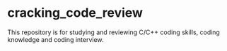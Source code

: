 # cracking_code_review
This repository is for studying and reviewing C/C++ coding skills, coding knowledge and coding interview. 
